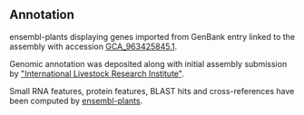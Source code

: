**Annotation**
----------

ensembl-plants displaying genes imported from GenBank entry linked to the assembly with accession [GCA\_963425845.1](http://www.ebi.ac.uk/ena/data/view/GCA_963425845.1).

Genomic annotation was deposited along with initial assembly submission by ["International Livestock Research Institute"](URL_GOES_HERE).

Small RNA features, protein features, BLAST hits and cross-references have been
computed by [ensembl-plants](https://plants.ensembl.org/info/genome/annotation/index.html).
